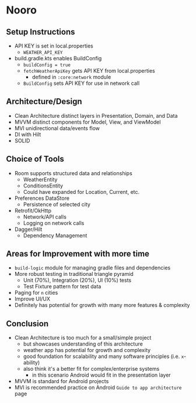 # Nooro

## Setup Instructions

- API KEY is set in local.properties
    - `WEATHER_API_KEY`
- build.gradle.kts enables BuildConfig
    - `buildConfig = true`
    - `fetchWeatherApiKey` gets API KEY from local.properties
        - defined in `:core:network` module
    - `BuildConfig` sets API KEY for use in network call

## Architecture/Design

- Clean Architecture distinct layers in Presentation, Domain, and Data
- MVVM distinct components for Model, View, and ViewModel
- MVI unidirectional data/events flow
- DI with Hilt
- SOLID

## Choice of Tools

- Room supports structured data and relationships
    - WeatherEntity
    - ConditionsEntity
    - Could have expanded for Location, Current, etc.
- Preferences DataStore
    - Persistence of selected city
- Retrofit/OkHttp
    - Network/API calls
    - Logging on network calls
- Dagger/Hilt
    - Dependency Management

## Areas for Improvement with more time

- `build-logic` module for managing gradle files and dependencies
- More robust testing in traditional triangle pyramid
    - Unit (70%), Integration (20%), UI (10%) tests
    - Test Fixture pattern for test data
- Paging for `n` cities
- Improve UI/UX
- Definitely has potential for growth with many more features & complexity

## Conclusion

- Clean Architecture is too much for a small/simple project
    - but showcases understanding of this architecture
    - weather app has potential for growth and complexity
    - good foundation for scalability and many software principles (i.e. `x`-ability)
    - also think it's a better fit for complex/enterprise systems
        - in this scenario Android would fit in the presentation layer
- MVVM is standard for Android projects
- MVI is recommended practice on Android `Guide to app architecture` page
